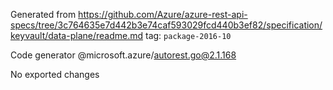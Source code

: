 Generated from https://github.com/Azure/azure-rest-api-specs/tree/3c764635e7d442b3e74caf593029fcd440b3ef82/specification/keyvault/data-plane/readme.md tag: `package-2016-10`

Code generator @microsoft.azure/autorest.go@2.1.168

No exported changes